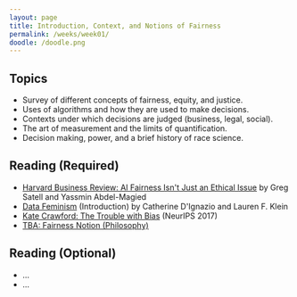 ```yaml
---
layout: page
title: Introduction, Context, and Notions of Fairness
permalink: /weeks/week01/
doodle: /doodle.png
---
```


## Topics

* Survey of different concepts of fairness, equity, and justice.
* Uses of algorithms and how they are used to make decisions.
* Contexts under which decisions are judged (business, legal, social).
* The art of measurement and the limits of quantification.
* Decision making, power, and a brief history of race science.

## Reading (Required)

* [Harvard Business Review: AI Fairness Isn't Just an Ethical
  Issue](https://hbr.org/2020/10/ai-fairness-isnt-just-an-ethical-issue)
  by Greg Satell and Yassmin Abdel-Magied 
* [Data Feminism](https://data-feminism.mitpress.mit.edu/)
  (Introduction)
  by Catherine D'Ignazio and Lauren F. Klein
* [Kate Crawford: The Trouble with Bias](https://www.youtube.com/watch?v=ggzWIipKraM) (NeurIPS 2017)
* [TBA: Fairness Notion (Philosophy)]()


## Reading (Optional)

* ...
* ...
